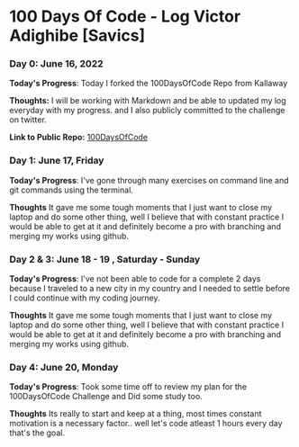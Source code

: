 # 100 Days Of Code - Log Victor Adighibe [Savics]

### Day 0: June 16, 2022

<!-- ##### (delete me or comment me out) -->

**Today's Progress**: Today I forked the 100DaysOfCode Repo from Kallaway

**Thoughts:** I will be working with Markdown and be able to updated my log everyday with my progress. and I also publicly committed to the challenge on twitter.

**Link to Public Repo:** [100DaysOfCode](https://github.com/Savics407/100-days-of-code/blob/master/log.md)

### Day 1: June 17, Friday

**Today's Progress**: I've gone through many exercises on command line and git commands using the terminal.

**Thoughts** It gave me some tough moments that I just want to close my laptop and do some other thing, well I believe that with constant practice I would be able to get at it and definitely become a pro with branching and merging my works using github.

### Day 2 & 3: June 18 - 19 , Saturday - Sunday

**Today's Progress**: I've not been able to code for a complete 2 days because I traveled to a new city in my country and I needed to settle before I could continue with my coding journey.

**Thoughts** It gave me some tough moments that I just want to close my laptop and do some other thing, well I believe that with constant practice I would be able to get at it and definitely become a pro with branching and merging my works using github.

### Day 4: June 20, Monday

**Today's Progress**: Took some time off to review my plan for the 100DaysOfCode Challenge and Did some study too.

**Thoughts** Its really to start and keep at a thing, most times constant motivation is a necessary factor.. well let's code atleast 1 hours every day that's the goal.

<!--
**Link(s) to work**

1. [Find the Longest Word in a String](https://www.freecodecamp.com/challenges/find-the-longest-word-in-a-string)
2. [Title Case a Sentence](https://www.freecodecamp.com/challenges/title-case-a-sentence) -->
